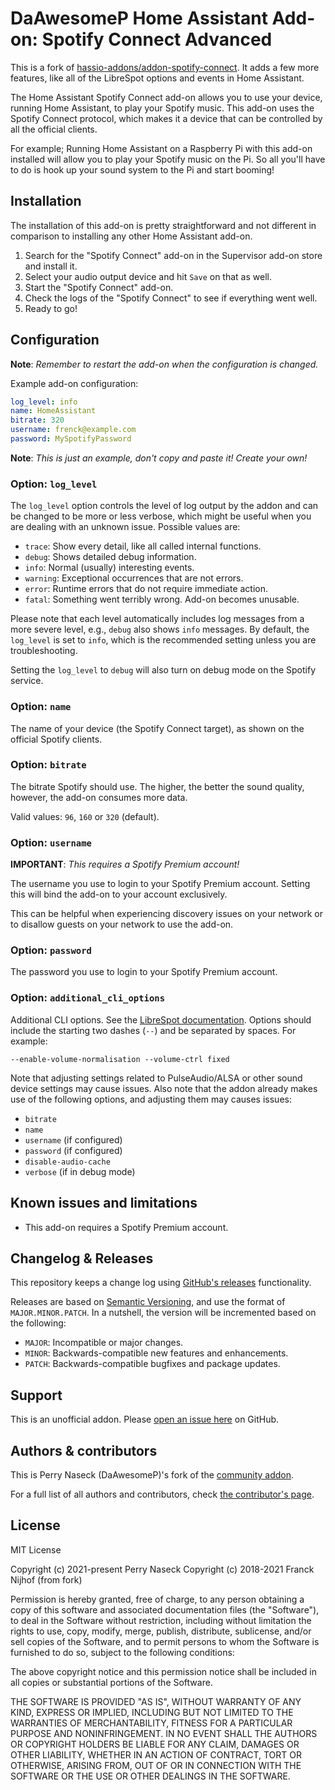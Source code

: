 # DaAwesomeP Home Assistant Add-on: Spotify Connect Advanced

This is a fork of [hassio-addons/addon-spotify-connect](https://github.com/hassio-addons/addon-spotify-connect). It adds a few more features, like all of the LibreSpot options and events in Home Assistant.

The Home Assistant Spotify Connect add-on allows you to use your device,
running Home Assistant, to play your Spotify music. This add-on uses the
Spotify Connect protocol, which makes it a device that can be controlled
by all the official clients.

For example; Running Home Assistant on a Raspberry Pi with this add-on
installed will allow you to play your Spotify music on the Pi. So all you'll
have to do is hook up your sound system to the Pi and start booming!

## Installation

The installation of this add-on is pretty straightforward and not different in
comparison to installing any other Home Assistant add-on.

1. Search for the "Spotify Connect" add-on in the Supervisor add-on store
   and install it.
1. Select your audio output device and hit `Save` on that as well.
1. Start the "Spotify Connect" add-on.
1. Check the logs of the "Spotify Connect" to see if everything went well.
1. Ready to go!

## Configuration

**Note**: _Remember to restart the add-on when the configuration is changed._

Example add-on configuration:

```yaml
log_level: info
name: HomeAssistant
bitrate: 320
username: frenck@example.com
password: MySpotifyPassword
```

**Note**: _This is just an example, don't copy and paste it! Create your own!_

### Option: `log_level`

The `log_level` option controls the level of log output by the addon and can
be changed to be more or less verbose, which might be useful when you are
dealing with an unknown issue. Possible values are:

- `trace`: Show every detail, like all called internal functions.
- `debug`: Shows detailed debug information.
- `info`: Normal (usually) interesting events.
- `warning`: Exceptional occurrences that are not errors.
- `error`: Runtime errors that do not require immediate action.
- `fatal`: Something went terribly wrong. Add-on becomes unusable.

Please note that each level automatically includes log messages from a
more severe level, e.g., `debug` also shows `info` messages. By default,
the `log_level` is set to `info`, which is the recommended setting unless
you are troubleshooting.

Setting the `log_level` to `debug` will also turn on debug mode on the
Spotify service.

### Option: `name`

The name of your device (the Spotify Connect target), as shown on
the official Spotify clients.

### Option: `bitrate`

The bitrate Spotify should use. The higher, the better the sound quality,
however, the add-on consumes more data.

Valid values: `96`, `160` or `320` (default).

### Option: `username`

**IMPORTANT**: _This requires a Spotify Premium account!_

The username you use to login to your Spotify Premium account. Setting
this will bind the add-on to your account exclusively.

This can be helpful when experiencing discovery issues on your network or
to disallow guests on your network to use the add-on.

### Option: `password`

The password you use to login to your Spotify Premium account.

### Option: `additional_cli_options`

Additional CLI options. See the [LibreSpot documentation](https://github.com/librespot-org/librespot/wiki/Options). Options should include the starting two dashes (`--`) and be separated by spaces. For example:

```
--enable-volume-normalisation --volume-ctrl fixed
```

Note that adjusting settings related to PulseAudio/ALSA or other sound device settings may cause issues. Also note that the addon already makes use of the following options, and adjusting them may causes issues:

- `bitrate`
- `name`
- `username` (if configured)
- `password` (if configured)
- `disable-audio-cache`
- `verbose` (if in debug mode)

## Known issues and limitations

- This add-on requires a Spotify Premium account.

## Changelog & Releases

This repository keeps a change log using [GitHub's releases][releases]
functionality.

Releases are based on [Semantic Versioning][semver], and use the format
of `MAJOR.MINOR.PATCH`. In a nutshell, the version will be incremented
based on the following:

- `MAJOR`: Incompatible or major changes.
- `MINOR`: Backwards-compatible new features and enhancements.
- `PATCH`: Backwards-compatible bugfixes and package updates.

## Support

This is an unofficial addon. Please [open an issue here][issue] on GitHub.

## Authors & contributors

This is Perry Naseck (DaAwesomeP)'s fork of the [community addon](https://github.com/hassio-addons/addon-spotify-connect).

For a full list of all authors and contributors,
check [the contributor's page][contributors].

## License

MIT License

Copyright (c) 2021-present Perry Naseck
Copyright (c) 2018-2021 Franck Nijhof (from fork)

Permission is hereby granted, free of charge, to any person obtaining a copy
of this software and associated documentation files (the "Software"), to deal
in the Software without restriction, including without limitation the rights
to use, copy, modify, merge, publish, distribute, sublicense, and/or sell
copies of the Software, and to permit persons to whom the Software is
furnished to do so, subject to the following conditions:

The above copyright notice and this permission notice shall be included in all
copies or substantial portions of the Software.

THE SOFTWARE IS PROVIDED "AS IS", WITHOUT WARRANTY OF ANY KIND, EXPRESS OR
IMPLIED, INCLUDING BUT NOT LIMITED TO THE WARRANTIES OF MERCHANTABILITY,
FITNESS FOR A PARTICULAR PURPOSE AND NONINFRINGEMENT. IN NO EVENT SHALL THE
AUTHORS OR COPYRIGHT HOLDERS BE LIABLE FOR ANY CLAIM, DAMAGES OR OTHER
LIABILITY, WHETHER IN AN ACTION OF CONTRACT, TORT OR OTHERWISE, ARISING FROM,
OUT OF OR IN CONNECTION WITH THE SOFTWARE OR THE USE OR OTHER DEALINGS IN THE
SOFTWARE.

[contributors]: https://github.com/DaAwesomeP/ha-addon-spotify-connect-advanced/graphs/contributors
[frenck]: https://github.com/frenck
[issue]: https://github.com/DaAwesomeP/ha-addon-spotify-connect-advanced/issues
[releases]: https://github.com/DaAwesomeP/ha-addon-spotify-connect-advanced/releases
[semver]: http://semver.org/spec/v2.0.0.htm
